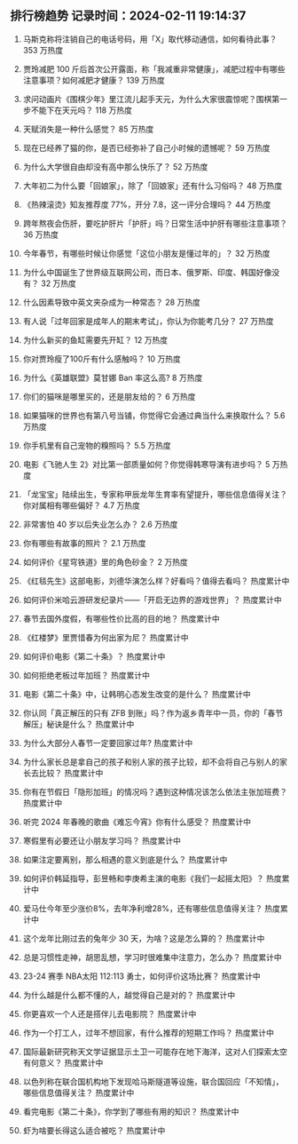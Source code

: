 
## 排行榜趋势 记录时间：2024-02-11 19:14:37
  
  1. 马斯克称将注销自己的电话号码，用「X」取代移动通信，如何看待此事？ 353 万热度
    
  2. 贾玲减肥 100 斤后首次公开露面，称「我减重非常健康」，减肥过程中有哪些注意事项？如何减肥才健康？ 139 万热度
    
  3. 求问动画片《围棋少年》里江流儿起手天元，为什么大家很震惊呢？围棋第一步不能下在天元吗？ 118 万热度
    
  4. 天赋消失是一种什么感觉？ 85 万热度
    
  5. 现在已经养了猫的你，是否已经弥补了自己小时候的遗憾呢？ 59 万热度
    
  6. 为什么大学很自由却没有高中那么快乐了？ 52 万热度
    
  7. 大年初二为什么要「回娘家」，除了「回娘家」还有什么习俗吗？ 48 万热度
    
  8. 《热辣滚烫》知友推荐度 77%，开分 7.8，这一评分合理吗？ 44 万热度
    
  9. 跨年熬夜会伤肝，要吃护肝片「护肝」吗？日常生活中护肝有哪些注意事项？ 36 万热度
    
  10. 今年春节，有哪些时候让你感觉「这位小朋友是懂过年的」？ 32 万热度
    
  11. 为什么中国诞生了世界级互联网公司，而日本、俄罗斯、印度、韩国好像没有？ 32 万热度
    
  12. 什么因素导致中英文夹杂成为一种常态？ 28 万热度
    
  13. 有人说「过年回家是成年人的期末考试」，你认为你能考几分？ 27 万热度
    
  14. 为什么新买的鱼缸需要先开缸？ 12 万热度
    
  15. 你对贾玲瘦了100斤有什么感触吗？ 10 万热度
    
  16. 为什么《英雄联盟》莫甘娜 Ban 率这么高? 8 万热度
    
  17. 你们的猫咪是哪里买的，还是朋友给的？ 6 万热度
    
  18. 如果猫咪的世界也有第八号当铺，你觉得它会通过典当什么来换取什么？ 5.6 万热度
    
  19. 你手机里有自己宠物的糗照吗？ 5.5 万热度
    
  20. 电影《飞驰人生 2》对比第一部质量如何？你觉得韩寒导演有进步吗？ 5 万热度
    
  21. 「龙宝宝」陆续出生，专家称甲辰龙年生育率有望提升，哪些信息值得关注？你对属相有哪些偏好？ 4.7 万热度
    
  22. 非常害怕 40 岁以后失业怎么办？ 2.6 万热度
    
  23. 你有哪些有故事的照片？ 2.1 万热度
    
  24. 如何评价《星穹铁道》里的角色砂金？ 2 万热度
    
  25. 《红毯先生》这部电影，刘德华演怎么样？好看吗？值得去看吗？ 热度累计中
    
  26. 如何评价米哈云游研发纪录片——「开启无边界的游戏世界」？ 热度累计中
    
  27. 春节去国外度假，有哪些性价比高的目的地？ 热度累计中
    
  28. 《红楼梦》里贾惜春为何出家为尼？ 热度累计中
    
  29. 如何评价电影《第二十条》？ 热度累计中
    
  30. 如何拒绝老板过年加班？ 热度累计中
    
  31. 电影《第二十条》中，让韩明心态发生改变的是什么？ 热度累计中
    
  32. 你认同「真正解压的只有 ZFB 到账」吗？作为返乡青年中一员，你的「春节解压」秘诀是什么？ 热度累计中
    
  33. 为什么大部分人春节一定要回家过年? 热度累计中
    
  34. 为什么家长总是拿自己的孩子和别人家的孩子比较，却不会将自己与别人的家长去比较？ 热度累计中
    
  35. 你有在节假日「隐形加班」的情况吗？遇到这种情况该怎么依法主张加班费？ 热度累计中
    
  36. 听完 2024 年春晚的歌曲《难忘今宵》你有什么感受？ 热度累计中
    
  37. 寒假里有必要还让小朋友学习吗？ 热度累计中
    
  38. 如果注定要离别，那么相遇的意义到底是什么？ 热度累计中
    
  39. 如何评价韩延指导，彭昱畅和李庚希主演的电影《我们一起摇太阳》？ 热度累计中
    
  40. 爱马仕今年至少涨价8%，去年净利增28%，还有哪些信息值得关注？ 热度累计中
    
  41. 这个龙年比刚过去的兔年少 30 天，为啥？这是怎么算的？ 热度累计中
    
  42. 总是习惯性走神，胡思乱想，学习时很难集中注意力，怎么办？ 热度累计中
    
  43. 23-24 赛季 NBA太阳 112:113 勇士，如何评价这场比赛？ 热度累计中
    
  44. 为什么越是什么都不懂的人，越觉得自己是对的？ 热度累计中
    
  45. 你更喜欢一个人还是搭伴儿去电影院？ 热度累计中
    
  46. 作为一个打工人，过年不想回家，有什么推荐的短期工作吗？ 热度累计中
    
  47. 国际最新研究称天文学证据显示土卫一可能存在地下海洋，这对人们探索太空有何意义？ 热度累计中
    
  48. 以色列称在联合国机构地下发现哈马斯隧道等设施，联合国回应「不知情」，哪些信息值得关注？ 热度累计中
    
  49. 看完电影《第二十条》，你学到了哪些有用的知识？ 热度累计中
    
  50. 虾为啥要长得这么适合被吃？ 热度累计中
    